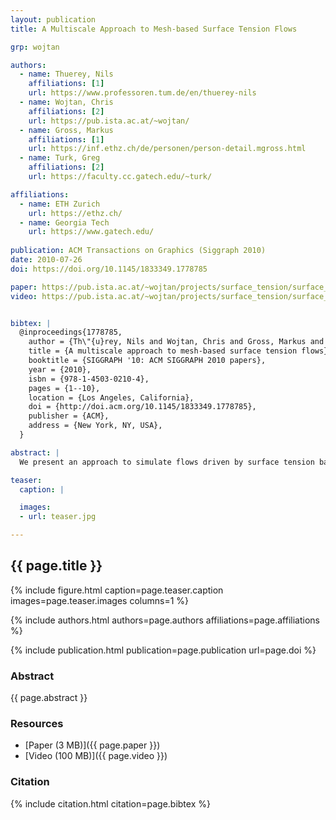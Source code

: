 ```yaml
---
layout: publication
title: A Multiscale Approach to Mesh-based Surface Tension Flows

grp: wojtan

authors:
  - name: Thuerey, Nils
    affiliations: [1]
    url: https://www.professoren.tum.de/en/thuerey-nils
  - name: Wojtan, Chris
    affiliations: [2]
    url: https://pub.ista.ac.at/~wojtan/
  - name: Gross, Markus
    affiliations: [1]
    url: https://inf.ethz.ch/de/personen/person-detail.mgross.html
  - name: Turk, Greg
    affiliations: [2]
    url: https://faculty.cc.gatech.edu/~turk/

affiliations:
  - name: ETH Zurich
    url: https://ethz.ch/
  - name: Georgia Tech
    url: https://www.gatech.edu/
  
publication: ACM Transactions on Graphics (Siggraph 2010)
date: 2010-07-26
doi: https://doi.org/10.1145/1833349.1778785

paper: https://pub.ista.ac.at/~wojtan/projects/surface_tension/surface_tension.pdf
video: https://pub.ista.ac.at/~wojtan/projects/surface_tension/surface_tension.mov


bibtex: |
  @inproceedings{1778785,
    author = {Th\"{u}rey, Nils and Wojtan, Chris and Gross, Markus and Turk, Greg},
    title = {A multiscale approach to mesh-based surface tension flows},
    booktitle = {SIGGRAPH '10: ACM SIGGRAPH 2010 papers},
    year = {2010},
    isbn = {978-1-4503-0210-4},
    pages = {1--10},
    location = {Los Angeles, California},
    doi = {http://doi.acm.org/10.1145/1833349.1778785},
    publisher = {ACM},
    address = {New York, NY, USA},
  }

abstract: |
  We present an approach to simulate flows driven by surface tension based on triangle meshes. Our method consists of two simulation layers: the first layer is an Eulerian method for simulating surface tension forces that is free from typical strict time step constraints. The second simulation layer is a Lagrangian finite element method that simulates sub-grid scale wave details on the fluid surface. The surface wave simulation employs an unconditionally stable, symplectic time integration method that allows for a high propagation speed due to strong surface tension. Our approach can naturally separate the grid- and sub-grid scales based on a volume-preserving mean curvature flow. As our model for the sub-grid dynamics enforces a local conservation of mass, it leads to realistic pinch off and merging effects. In addition to this method for simulating dynamic surface tension effects, we also present an efficient non-oscillatory approximation for capturing damped surface tension behavior. These approaches allow us to efficiently simulate complex phenomena associated with strong surface tension, such as Rayleigh-Plateau instabilities and crown splashes, in a short amount of time.

teaser:
  caption: |

  images:
  - url: teaser.jpg

---
```


## {{ page.title }}

{% include figure.html caption=page.teaser.caption images=page.teaser.images columns=1 %}

{% include authors.html authors=page.authors affiliations=page.affiliations %}

{% include publication.html publication=page.publication url=page.doi %}

### Abstract

{{ page.abstract }}

### Resources

* [Paper (3 MB)]({{ page.paper }})
* [Video (100 MB)]({{ page.video }})

### Citation

{% include citation.html citation=page.bibtex %}